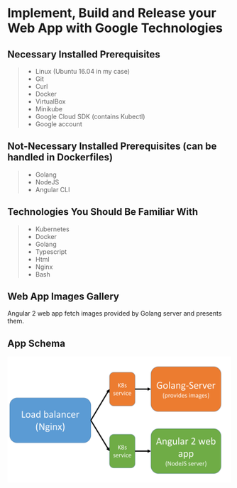 Implement, Build and Release your Web App with Google Technologies
===================
 
 
## Necessary Installed Prerequisites 
>- Linux (Ubuntu 16.04 in my  case)
>- Git
>- Curl
>- Docker
>- VirtualBox
>- Minikube
>- Google Cloud SDK (contains Kubectl)
>- Google account

## Not-Necessary Installed Prerequisites (can be handled in Dockerfiles)
>- Golang
>- NodeJS
>- Angular CLI

## Technologies You Should Be Familiar With
>- Kubernetes
>- Docker
>- Golang
>- Typescript
>- Html
>- Nginx
>- Bash

## Web App Images Gallery
Angular 2 web app fetch images provided by Golang server and presents them. 


## App Schema
![Schema](https://github.com/kafkapre/tech-edu-webapp-google-technologies/blob/master/schema.png?raw=true)
